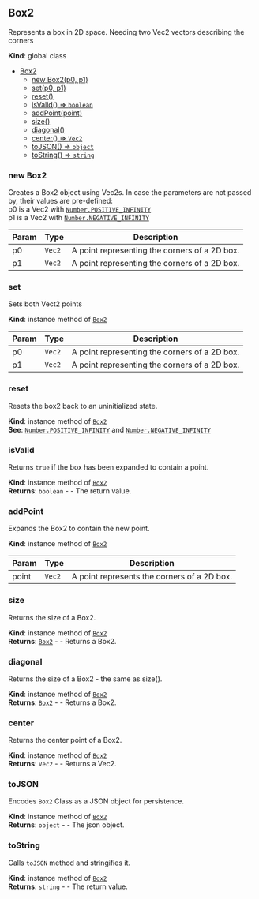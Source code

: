 <a name="Box2"></a>

## Box2
Represents a box in 2D space. Needing two Vec2 vectors describing the corners

**Kind**: global class  

* [Box2](#Box2)
    * [new Box2(p0, p1)](#new-Box2)
    * [set(p0, p1)](#set)
    * [reset()](#reset)
    * [isValid() ⇒ <code>boolean</code>](#isValid)
    * [addPoint(point)](#addPoint)
    * [size()](#size)
    * [diagonal()](#diagonal)
    * [center() ⇒ <code>Vec2</code>](#center)
    * [toJSON() ⇒ <code>object</code>](#toJSON)
    * [toString() ⇒ <code>string</code>](#toString)

<a name="new_Box2_new"></a>

### new Box2
Creates a Box2 object using Vec2s.In case the parameters are not passed by, their values are pre-defined:<br>p0 is a Vec2 with [`Number.POSITIVE_INFINITY`](https://developer.mozilla.org/en-US/docs/Web/JavaScript/Reference/Global_Objects/Number/POSITIVE_INFINITY)<br>p1 is a Vec2 with [`Number.NEGATIVE_INFINITY`](https://developer.mozilla.org/en-US/docs/Web/JavaScript/Reference/Global_Objects/Number/NEGATIVE_INFINITY)


| Param | Type | Description |
| --- | --- | --- |
| p0 | <code>Vec2</code> | A point representing the corners of a 2D box. |
| p1 | <code>Vec2</code> | A point representing the corners of a 2D box. |

<a name="Box2+set"></a>

### set
Sets both Vect2 points

**Kind**: instance method of [<code>Box2</code>](#Box2)  

| Param | Type | Description |
| --- | --- | --- |
| p0 | <code>Vec2</code> | A point representing the corners of a 2D box. |
| p1 | <code>Vec2</code> | A point representing the corners of a 2D box. |

<a name="Box2+reset"></a>

### reset
Resets the box2 back to an uninitialized state.

**Kind**: instance method of [<code>Box2</code>](#Box2)  
**See**: [`Number.POSITIVE_INFINITY`](https://developer.mozilla.org/en-US/docs/Web/JavaScript/Reference/Global_Objects/Number/POSITIVE_INFINITY)and [`Number.NEGATIVE_INFINITY`](https://developer.mozilla.org/en-US/docs/Web/JavaScript/Reference/Global_Objects/Number/NEGATIVE_INFINITY)  
<a name="Box2+isValid"></a>

### isValid
Returns `true` if the box has been expanded to contain a point.

**Kind**: instance method of [<code>Box2</code>](#Box2)  
**Returns**: <code>boolean</code> - - The return value.  
<a name="Box2+addPoint"></a>

### addPoint
Expands the Box2 to contain the new point.

**Kind**: instance method of [<code>Box2</code>](#Box2)  

| Param | Type | Description |
| --- | --- | --- |
| point | <code>Vec2</code> | A point represents the corners of a 2D box. |

<a name="Box2+size"></a>

### size
Returns the size of a Box2.

**Kind**: instance method of [<code>Box2</code>](#Box2)  
**Returns**: [<code>Box2</code>](#Box2) - - Returns a Box2.  
<a name="Box2+diagonal"></a>

### diagonal
Returns the size of a Box2 - the same as size().

**Kind**: instance method of [<code>Box2</code>](#Box2)  
**Returns**: [<code>Box2</code>](#Box2) - - Returns a Box2.  
<a name="Box2+center"></a>

### center
Returns the center point of a Box2.

**Kind**: instance method of [<code>Box2</code>](#Box2)  
**Returns**: <code>Vec2</code> - - Returns a Vec2.  
<a name="Box2+toJSON"></a>

### toJSON
Encodes `Box2` Class as a JSON object for persistence.

**Kind**: instance method of [<code>Box2</code>](#Box2)  
**Returns**: <code>object</code> - - The json object.  
<a name="Box2+toString"></a>

### toString
Calls `toJSON` method and stringifies it.

**Kind**: instance method of [<code>Box2</code>](#Box2)  
**Returns**: <code>string</code> - - The return value.  

